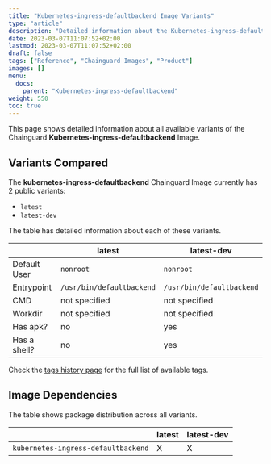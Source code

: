 ```yaml
---
title: "Kubernetes-ingress-defaultbackend Image Variants"
type: "article"
description: "Detailed information about the Kubernetes-ingress-defaultbackendChainguard Image variants"
date: 2023-03-07T11:07:52+02:00
lastmod: 2023-03-07T11:07:52+02:00
draft: false
tags: ["Reference", "Chainguard Images", "Product"]
images: []
menu:
  docs:
    parent: "Kubernetes-ingress-defaultbackend"
weight: 550
toc: true
---
```


This page shows detailed information about all available variants of the Chainguard **Kubernetes-ingress-defaultbackend** Image.

## Variants Compared
The **kubernetes-ingress-defaultbackend** Chainguard Image currently has 2 public variants: 

- `latest`
- `latest-dev`

The table has detailed information about each of these variants.

|              | latest                    | latest-dev                |
|--------------|---------------------------|---------------------------|
| Default User | `nonroot`                 | `nonroot`                 |
| Entrypoint   | `/usr/bin/defaultbackend` | `/usr/bin/defaultbackend` |
| CMD          | not specified             | not specified             |
| Workdir      | not specified             | not specified             |
| Has apk?     | no                        | yes                       |
| Has a shell? | no                        | yes                       |

Check the [tags history page](/chainguard/chainguard-images/reference/kubernetes-ingress-defaultbackend/tags_history/) for the full list of available tags.
## Image Dependencies
The table shows package distribution across all variants.

|                                     | latest | latest-dev |
|-------------------------------------|--------|------------|
| `kubernetes-ingress-defaultbackend` | X      | X          |

